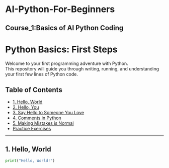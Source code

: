 # AI-Python-For-Beginners
## Course_1:Basics of AI Python Coding
# Python Basics: First Steps

Welcome to your first programming adventure with Python.  
This repository will guide you through writing, running, and understanding your first few lines of Python code.

## Table of Contents

- [1. Hello, World](#1-hello-world)
- [2. Hello, You](#2-hello-you)
- [3. Say Hello to Someone You Love](#3-say-hello-to-someone-you-love)
- [4. Comments in Python](#4-comments-in-python)
- [5. Making Mistakes is Normal](#5-making-mistakes-is-normal)
- [Practice Exercises](#practice-exercises)

---

## 1. Hello, World

```python
print("Hello, World!")

